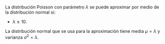 La distribución Poisson con parámetro $\lambda$ se puede aproximar por medio de la distribución normal si:

- $\lambda \geq 10$.

La distribución normal que se usa para la aproximación tiene media $\mu=\lambda$ y varianza $\sigma^2=\lambda$.